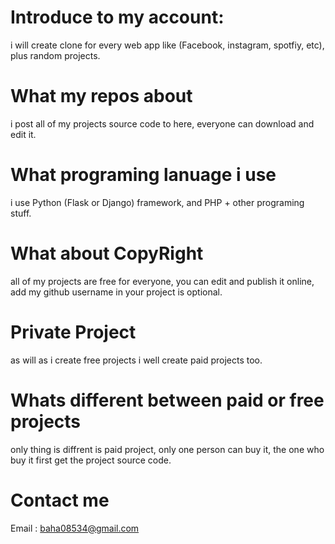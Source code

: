 # Introduce to my account:
i will create clone for every web app like (Facebook, instagram, spotfiy, etc),
plus random projects.

# What my repos about
i post all of my projects source code to here, 
everyone can download and edit it.

# What programing lanuage i use 
i use Python (Flask or Django) framework,
and PHP + other programing stuff.

# What about CopyRight 
all of my projects are free for everyone, you can edit and publish it online,
add my github username in your project is optional.

# Private Project
as will as i create free projects i well create paid projects too.

# Whats different  between paid or free projects
only thing is diffrent is paid project, only one person can buy it,
the one who buy it first get the project source code.


# Contact me 
Email : baha08534@gmail.com
